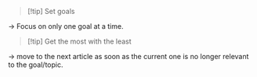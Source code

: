 > [!tip] Set goals

-> Focus on only one goal at a time.

> [!tip] Get the most with the least

-> move to the next article as soon as the current one is no longer relevant to the goal/topic.